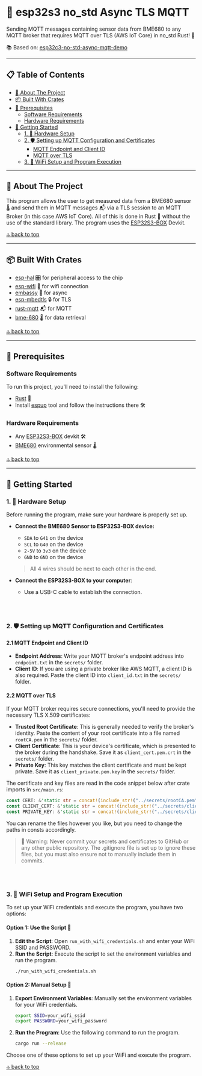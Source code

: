# 📡 esp32s3 no_std Async TLS MQTT 

Sending MQTT messages containing sensor data from BME680 to any MQTT broker that requires MQTT over TLS (AWS IoT Core) in no_std Rust! 🦀

📚 Based on: [esp32c3-no-std-async-mqtt-demo](https://github.com/JurajSadel/esp32c3-no-std-async-mqtt-demo)

---

## 📋 Table of Contents

- [🎯 About The Project](#-about-the-project)
- [📦 Built With Crates](#-built-with-crates)
- [🔧 Prerequisites](#-prerequisites)
  - [Software Requirements](#software-requirements)
  - [Hardware Requirements](#hardware-requirements)
- [🚀 Getting Started](#-getting-started)
  - [1. 🔌 Hardware Setup](#1--hardware-setup)
  - [2. 🛡️ Setting up MQTT Configuration and Certificates](#setting-up-mqtt)
    - [MQTT Endpoint and Client ID](#mqtt-endpoint-and-client-id)
    - [MQTT over TLS](#mqtt-over-tls)
  - [3. 📶 WiFi Setup and Program Execution](#3--wifi-setup-and-program-execution)

---

## 🎯 About The Project

This program allows the user to get measured data from a BME680 sensor 🌡 and send them in MQTT messages 📬 via a TLS session to an MQTT Broker (in this case AWS IoT Core). All of this is done in Rust 🦀 without the use of the standard library. The program uses the [ESP32S3-BOX](https://github.com/espressif/esp-box/blob/master/docs/hardware_overview/esp32_s3_box/hardware_overview_for_box.md) Devkit.

[🔝 back to top](#-table-of-contents)

---

## 📦 Built With Crates

- [esp-hal](https://github.com/esp-rs/esp-hal) 🎛️ for peripheral access to the chip
- [esp-wifi](https://github.com/esp-rs/esp-wifi) 📶 for wifi connection
- [embassy](https://github.com/embassy-rs/embassy) 🔄 for async
- [esp-mbedtls](https://github.com/esp-rs/esp-mbedtls) 🔒 for TLS
- [rust-mqtt](https://github.com/obabec/rust-mqtt) 📬 for MQTT
- [bme-680](https://github.com/marcelbuesing/bme680) 🌡 for data retrieval

[🔝 back to top](#-table-of-contents)

---

## 🔧 Prerequisites

### Software Requirements

To run this project, you'll need to install the following:

- [Rust](https://rustup.rs) 🦀
- Install [espup](https://github.com/esp-rs/espup) tool and follow the instructions there 🛠

### Hardware Requirements

- Any [ESP32S3-BOX](https://github.com/espressif/esp-box/tree/master) devkit 🛠
- [BME680](https://www.bosch-sensortec.com/products/environmental-sensors/gas-sensors/bme680) environmental sensor 🌡

[🔝 back to top](#-table-of-contents)

---

## 🚀 Getting Started

### 1. 🔌 Hardware Setup

Before running the program, make sure your hardware is properly set up.

- **Connect the BME680 Sensor to ESP32S3-BOX device:**
   - `SDA` to `G41` on the device
   - `SCL` to `G40` on the device
   - `2-5V` to `3v3` on the device
   - `GND` to `GND` on the device
   > All 4 wires should be next to each other in the end.
   
- **Connect the ESP32S3-BOX to your computer**:
   - Use a USB-C cable to establish the connection.

<br>
<br>

<a name="setting-up-mqtt"></a>
### 2. 🛡️ Setting up MQTT Configuration and Certificates

#### 2.1 MQTT Endpoint and Client ID

- **Endpoint Address**: Write your MQTT broker's endpoint address into `endpoint.txt` in the `secrets/` folder.
- **Client ID**: If you are using a private broker like AWS MQTT, a client ID is also required. Paste the client ID into `client_id.txt` in the `secrets/` folder.

#### 2.2 MQTT over TLS

If your MQTT broker requires secure connections, you'll need to provide the necessary TLS X.509 certificates:

- **Trusted Root Certificate**: This is generally needed to verify the broker's identity. Paste the content of your root certificate into a file named `rootCA.pem` in the `secrets/` folder.
- **Client Certificate**: This is your device's certificate, which is presented to the broker during the handshake. Save it as `client_cert.pem.crt` in the `secrets/` folder.
- **Private Key**: This key matches the client certificate and must be kept private. Save it as `client_private.pem.key` in the `secrets/` folder.

The certificate and key files are read in the code snippet below after crate imports in `src/main.rs`:

```rust
const CERT: &'static str = concat!(include_str!("../secrets/rootCA.pem"), "\0");
const CLIENT_CERT: &'static str = concat!(include_str!("../secrets/client_cert.pem.crt"), "\0");
const PRIVATE_KEY: &'static str = concat!(include_str!("../secrets/client_private.pem.key"), "\0");
```

You can rename the files however you like, but you need to change the paths in consts accordingly.
> 🚨 Warning: Never commit your secrets and certificates to GitHub or any other public repository. The .gitignore file is set up to ignore these files, but you must also ensure not to manually include them in commits.

<br>
<br>

### 3. 📶 WiFi Setup and Program Execution

To set up your WiFi credentials and execute the program, you have two options:

#### Option 1: Use the Script 📜

1. **Edit the Script**: Open `run_with_wifi_credentials.sh` and enter your WiFi SSID and PASSWORD.
2. **Run the Script**: Execute the script to set the environment variables and run the program.
    ```bash
    ./run_with_wifi_credentials.sh
    ```

#### Option 2: Manual Setup 🤖

1. **Export Environment Variables**: Manually set the environment variables for your WiFi credentials.
    ```bash
    export SSID=your_wifi_ssid
    export PASSWORD=your_wifi_password
    ```
2. **Run the Program**: Use the following command to run the program.
    ```bash
    cargo run --release
    ```

Choose one of these options to set up your WiFi and execute the program.

[🔝 back to top](#-table-of-contents)
